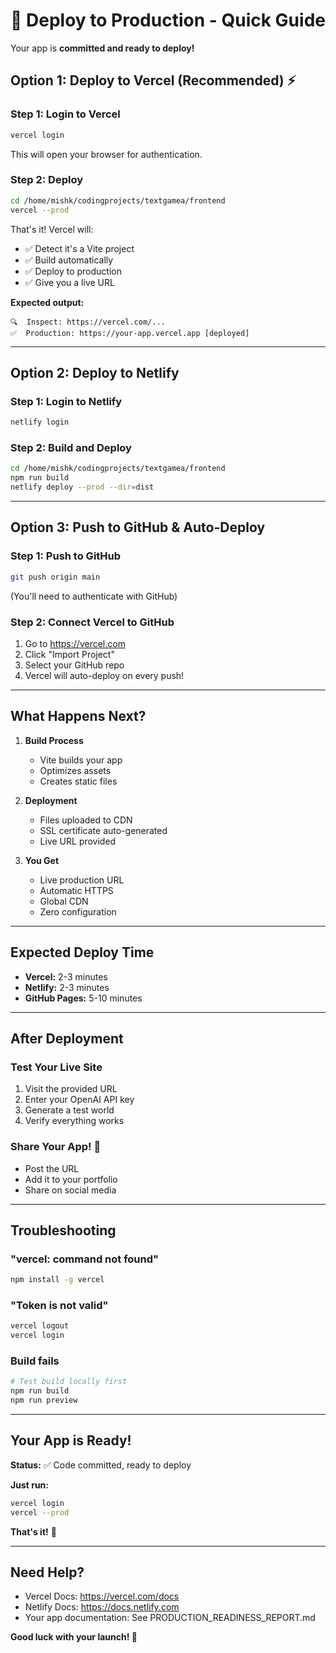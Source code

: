 # 🚀 Deploy to Production - Quick Guide

Your app is **committed and ready to deploy!**

## Option 1: Deploy to Vercel (Recommended) ⚡

### Step 1: Login to Vercel
```bash
vercel login
```
This will open your browser for authentication.

### Step 2: Deploy
```bash
cd /home/mishk/codingprojects/textgamea/frontend
vercel --prod
```

That's it! Vercel will:
- ✅ Detect it's a Vite project
- ✅ Build automatically
- ✅ Deploy to production
- ✅ Give you a live URL

**Expected output:**
```
🔍  Inspect: https://vercel.com/...
✅  Production: https://your-app.vercel.app [deployed]
```

---

## Option 2: Deploy to Netlify

### Step 1: Login to Netlify
```bash
netlify login
```

### Step 2: Build and Deploy
```bash
cd /home/mishk/codingprojects/textgamea/frontend
npm run build
netlify deploy --prod --dir=dist
```

---

## Option 3: Push to GitHub & Auto-Deploy

### Step 1: Push to GitHub
```bash
git push origin main
```
(You'll need to authenticate with GitHub)

### Step 2: Connect Vercel to GitHub
1. Go to https://vercel.com
2. Click "Import Project"
3. Select your GitHub repo
4. Vercel will auto-deploy on every push!

---

## What Happens Next?

1. **Build Process**
   - Vite builds your app
   - Optimizes assets
   - Creates static files

2. **Deployment**
   - Files uploaded to CDN
   - SSL certificate auto-generated
   - Live URL provided

3. **You Get**
   - Live production URL
   - Automatic HTTPS
   - Global CDN
   - Zero configuration

---

## Expected Deploy Time

- **Vercel:** 2-3 minutes
- **Netlify:** 2-3 minutes
- **GitHub Pages:** 5-10 minutes

---

## After Deployment

### Test Your Live Site
1. Visit the provided URL
2. Enter your OpenAI API key
3. Generate a test world
4. Verify everything works

### Share Your App! 🎉
- Post the URL
- Add it to your portfolio
- Share on social media

---

## Troubleshooting

### "vercel: command not found"
```bash
npm install -g vercel
```

### "Token is not valid"
```bash
vercel logout
vercel login
```

### Build fails
```bash
# Test build locally first
npm run build
npm run preview
```

---

## Your App is Ready!

**Status:** ✅ Code committed, ready to deploy

**Just run:**
```bash
vercel login
vercel --prod
```

**That's it!** 🚀

---

## Need Help?

- Vercel Docs: https://vercel.com/docs
- Netlify Docs: https://docs.netlify.com
- Your app documentation: See PRODUCTION_READINESS_REPORT.md

**Good luck with your launch! 🎉**
